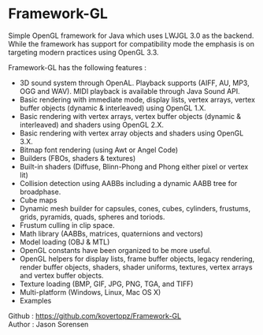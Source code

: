 Framework-GL
===============

Simple OpenGL framework for Java which uses LWJGL 3.0 as the backend. While
the framework has support for compatibility mode the emphasis is on targeting
modern practices using OpenGL 3.3.

Framework-GL has the following features :

- 3D sound system through OpenAL. Playback supports (AIFF, AU, MP3,
  OGG and WAV). MIDI playback is available through Java Sound API.
- Basic rendering with immediate mode, display lists, vertex arrays,
  vertex buffer objects (dynamic & interleaved) using OpenGL 1.X.
- Basic rendering with vertex arrays, vertex buffer objects (dynamic
  & interleaved) and shaders using OpenGL 2.X.
- Basic rendering with vertex array objects and shaders using OpenGL
  3.X.
- Bitmap font rendering (using Awt or Angel Code)
- Builders (FBOs, shaders & textures)
- Built-in shaders (Diffuse, Blinn-Phong and Phong either pixel or
  vertex lit)
- Collision detection using AABBs including a dynamic AABB tree
  for broadphase.
- Cube maps
- Dynamic mesh builder for capsules, cones, cubes, cylinders,
  frustums, grids, pyramids, quads, spheres and toriods.
- Frustum culling in clip space.
- Math library (AABBs, matrices, quaternions and vectors)
- Model loading (OBJ & MTL)
- OpenGL constants have been organized to be more useful.
- OpenGL helpers for display lists, frame buffer objects, legacy
  rendering, render buffer objects, shaders, shader uniforms, textures,
  vertex arrays and vertex buffer objects.
- Texture loading (BMP, GIF, JPG, PNG, TGA, and TIFF)
- Multi-platform (Windows, Linux, Mac OS X)
- Examples

Github : https://github.com/kovertopz/Framework-GL  
Author : Jason Sorensen
